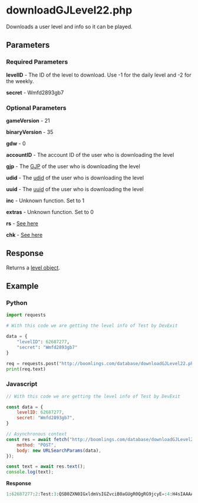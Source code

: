 # downloadGJLevel22.php

Downloads a user level and info so it can be played.

## Parameters

### Required Parameters

**levelID** - The ID of the level to download. Use -1 for the daily level and -2 for the weekly.

**secret** - Wmfd2893gb7

### Optional Parameters

**gameVersion** - 21

**binaryVersion** - 35

**gdw** - 0

**accountID** - The account ID of the user who is downloading the level

**gjp** - The [GJP](/topics/encryption/gjp.md) of the user who is downloading the level

**udid** - The [udid](/topics/encryption/id?id=udid) of the user who is downloading the level

**uuid** - The [uuid](/topics/encryption/id?id=uuid) of the user who is downloading the level

**inc** - Unknown function. Set to 1

**extras** - Unknown function. Set to 0

**rs** - [See here](topics/encryption/id?id=rs)

**chk** - [See here](/topics/encryption/chk?id=download-level)

## Response

Returns a [level object](/resources/server/level.md).

## Example

<!-- tabs:start -->

### **Python**

```py
import requests

# With this code we are getting the level info of Test by DevExit

data = {
	"levelID": 62687277,
	"secret": "Wmfd2893gb7"
}

req = requests.post("http://boomlings.com/database/downloadGJLevel22.php", data=data)
print(req.text)
```

### **Javascript**

```js
// With this code we are getting the level info of Test by DevExit

const data = {
	levelID: 62687277,
	secret: "Wmfd2893gb7",
}

// Asynchronous context
const res = await fetch("http://boomlings.com/database/downloadGJLevel22.php", {
	method: "POST",
	body: new URLSearchParams(data),
});

const text = await res.text();
console.log(text);
```

**Response**
```py
1:62687277:2:Test:3:QSB0ZXN0IGxldmVsIGZvciB0aGUgR0QgRG9jcyE=:4:H4sIAAAAAAAAC6WQwQ3DIAxFF3IlfxsIUU6ZIQP8AbJChy_GPSZqpF7-A4yfDOfhXcCiNMIqnVYrgYQl8rDwBTZCVbkQRI3oVHbiDU6F2jMF_lesl4q4kw2PJMbovxLBQxTpM3-I6q0oHmXjzx7N0240cu5w0UBNtESRkble8uSLHjh8nTubmYJZ2MvMrEITEN0gEJMxlLiMZ28frmj:5:1:6:3935672:8:0:9:0:10:1:12:0:13:21:14:0:17::43:0:25::18:0:19:0:42:0:45:1:15:0:30:55610687:31:0:28:1 hour:29:1 hour:35:546561:36::37:0:38:0:39:50:46::47::40::27:AQcHBwEL#1bae6491cc87c72326abcbc0a7afaee139aa7088#f17c5a61f4ba1c7512081132459ddfaaa7c6f716
```

<!-- tabs:end -->

